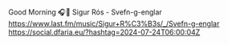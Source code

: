 Good Morning 🎧🎵 Sigur Rós - Svefn-g-englar  https://www.last.fm/music/Sigur+R%C3%B3s/_/Svefn-g-englar https://social.dfaria.eu/?hashtag=2024-07-24T06:00:04Z